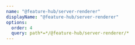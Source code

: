 ```yaml
---
name: "@feature-hub/server-renderer"
displayName: "@feature-hub/server-renderer"
options:
  order: 4
  query: path*=*/@feature-hub/server-renderer/*
---
```

